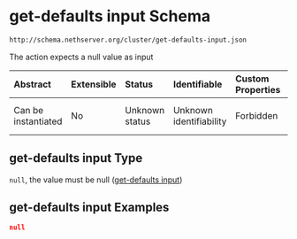 # get-defaults input Schema

```txt
http://schema.nethserver.org/cluster/get-defaults-input.json
```

The action expects a null value as input

| Abstract            | Extensible | Status         | Identifiable            | Custom Properties | Additional Properties | Access Restrictions | Defined In                                                                        |
| :------------------ | :--------- | :------------- | :---------------------- | :---------------- | :-------------------- | :------------------ | :-------------------------------------------------------------------------------- |
| Can be instantiated | No         | Unknown status | Unknown identifiability | Forbidden         | Allowed               | none                | [get-defaults-input.json](cluster/get-defaults-input.json "open original schema") |

## get-defaults input Type

`null`, the value must be null ([get-defaults input](get-defaults-input.md))

## get-defaults input Examples

```json
null
```
